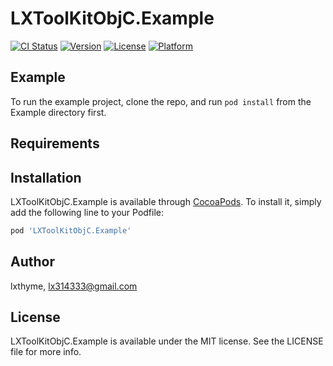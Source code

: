 # LXToolKitObjC.Example

[![CI Status](https://img.shields.io/travis/lxthyme/LXToolKitObjC.Example.svg?style=flat)](https://travis-ci.org/lxthyme/LXToolKitObjC.Example)
[![Version](https://img.shields.io/cocoapods/v/LXToolKitObjC.Example.svg?style=flat)](https://cocoapods.org/pods/LXToolKitObjC.Example)
[![License](https://img.shields.io/cocoapods/l/LXToolKitObjC.Example.svg?style=flat)](https://cocoapods.org/pods/LXToolKitObjC.Example)
[![Platform](https://img.shields.io/cocoapods/p/LXToolKitObjC.Example.svg?style=flat)](https://cocoapods.org/pods/LXToolKitObjC.Example)

## Example

To run the example project, clone the repo, and run `pod install` from the Example directory first.

## Requirements

## Installation

LXToolKitObjC.Example is available through [CocoaPods](https://cocoapods.org). To install
it, simply add the following line to your Podfile:

```ruby
pod 'LXToolKitObjC.Example'
```

## Author

lxthyme, lx314333@gmail.com

## License

LXToolKitObjC.Example is available under the MIT license. See the LICENSE file for more info.
